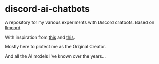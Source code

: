 # discord-ai-chatbots
A repository for my various experiments with Discord chatbots. Based on [llmcord](https://github.com/jakobdylanc/llmcord).

With inspiration from [this](https://github.com/vndee/local-talking-llm) and [this](https://github.com/fordinator/talking-LLM-chatbot).

Mostly here to protect me as the Original Creator.

And all the AI models I've known over the years...
